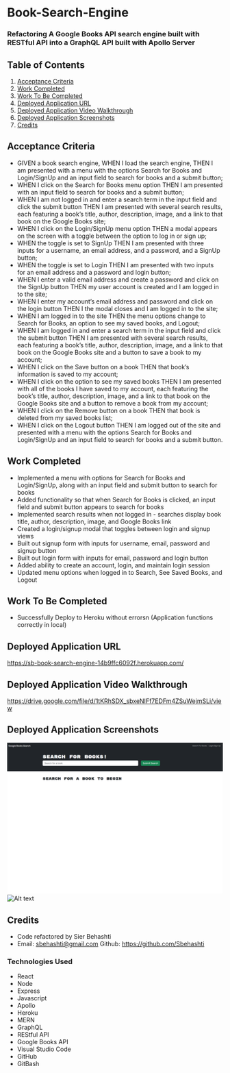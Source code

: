 # Book-Search-Engine

### Refactoring A Google Books API search engine built with RESTful API into a  GraphQL API built with Apollo Server

## Table of Contents
1. [Acceptance Criteria](#acceptance-criteria)
2. [Work Completed](#work-completed)
3. [Work To Be Completed](#work-to-be-completed)
4. [Deployed Application URL](#deployed-application-url)
5. [Deployed Application Video Walkthrough](#deployed-application-video-walkthrough)
6. [Deployed Application Screenshots](#deployed-application-screenshots)
7. [Credits](#credits)

## Acceptance Criteria
- GIVEN a book search engine, WHEN I load the search engine, THEN I am presented with a menu with the options Search for Books and Login/SignUp and an input field to search for books and a submit button;
- WHEN I click on the Search for Books menu option THEN I am presented with an input field to search for books and a submit button;
- WHEN I am not logged in and enter a search term in the input field and click the submit button THEN I am presented with several search results, each featuring a book’s title, author, description, image, and a link to that book on the Google Books site;
- WHEN I click on the Login/SignUp menu option THEN a modal appears on the screen with a toggle between the option to log in or sign up;
- WHEN the toggle is set to SignUp THEN I am presented with three inputs for a username, an email address, and a password, and a SignUp button;
- WHEN the toggle is set to Login THEN I am presented with two inputs for an email address and a password and login button;
- WHEN I enter a valid email address and create a password and click on the SignUp button THEN my user account is created and I am logged in to the site;
- WHEN I enter my account’s email address and password and click on the login button THEN I the modal closes and I am logged in to the site;
- WHEN I am logged in to the site THEN the menu options change to Search for Books, an option to see my saved books, and Logout;
- WHEN I am logged in and enter a search term in the input field and click the submit button THEN I am presented with several search results, each featuring a book’s title, author, description, image, and a link to that book on the Google Books site and a button to save a book to my account;
- WHEN I click on the Save button on a book THEN that book’s information is saved to my account;
- WHEN I click on the option to see my saved books THEN I am presented with all of the books I have saved to my account, each featuring the book’s title, author, description, image, and a link to that book on the Google Books site and a button to remove a book from my account;
- WHEN I click on the Remove button on a book THEN that book is deleted from my saved books list;
- WHEN I click on the Logout button THEN I am logged out of the site and presented with a menu with the options Search for Books and Login/SignUp and an input field to search for books and a submit button.

## Work Completed
- Implemented a menu with options for Search for Books and Login/SignUp, along with an input field and submit button to search for books 
- Added functionality so that when Search for Books is clicked, an input field and submit button appears to search for books 
- Implemented search results when not logged in - searches display book title, author, description, image, and Google Books link 
- Created a login/signup modal that toggles between login and signup views 
- Built out signup form with inputs for username, email, password and signup button 
- Built out login form with inputs for email, password and login button 
- Added ability to create an account, login, and maintain login session 
- Updated menu options when logged in to Search, See Saved Books, and Logout

## Work To Be Completed
- Successfully Deploy to Heroku without errorsn (Application functions correctly in local)

## Deployed Application URL
https://sb-book-search-engine-14b9ffc6092f.herokuapp.com/

## Deployed Application Video Walkthrough
https://drive.google.com/file/d/1tKRhSDX_sbxeNIFf7EDFm4ZSuWejmSLi/view

## Deployed Application Screenshots
![Alt text](localhost_3000_.png)
![Alt text](<localhost_3000_ (1).png>)

## Credits
- Code refactored by Sier Behashti
- Email: sbehashti@gmail.com Github: https://github.com/Sbehashti

### Technologies Used
- React
- Node
- Express
- Javascript
- Apollo
- Heroku
- MERN
- GraphQL
- REStful API
- Google Books API
- Visual Studio Code
- GitHub
- GitBash